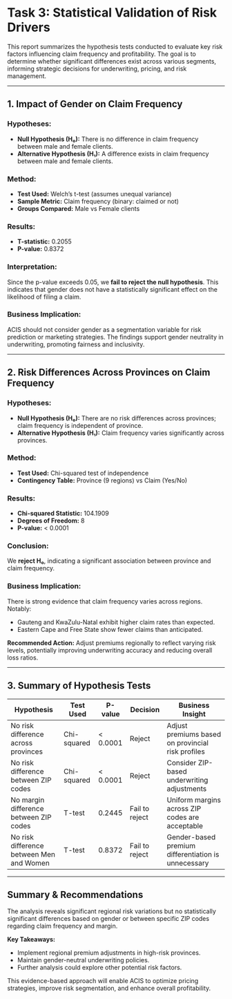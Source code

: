 # Task 3: Statistical Validation of Risk Drivers

This report summarizes the hypothesis tests conducted to evaluate key risk factors influencing claim frequency 
and profitability. The goal is to determine whether significant differences exist across various segments, 
informing strategic decisions for underwriting, pricing, and risk management.

---

## 1. Impact of Gender on Claim Frequency

### Hypotheses:
- **Null Hypothesis (H₀):** There is no difference in claim frequency between male and female clients.
- **Alternative Hypothesis (H₁):** A difference exists in claim frequency between male and female clients.

### Method:
- **Test Used:** Welch’s t-test (assumes unequal variance)
- **Sample Metric:** Claim frequency (binary: claimed or not)
- **Groups Compared:** Male vs Female clients

### Results:
- **T-statistic:** 0.2055
- **P-value:** 0.8372

### Interpretation:
Since the p-value exceeds 0.05, we **fail to reject the null hypothesis**. This indicates that gender does 
not have a statistically significant effect on the likelihood of filing a claim.

### Business Implication:
ACIS should not consider gender as a segmentation variable for risk prediction or marketing strategies. 
The findings support gender neutrality in underwriting, promoting fairness and inclusivity.

---

## 2. Risk Differences Across Provinces on Claim Frequency

### Hypotheses:
- **Null Hypothesis (H₀):** There are no risk differences across provinces; claim frequency is independent 
     of province.
- **Alternative Hypothesis (H₁):** Claim frequency varies significantly across provinces.

### Method:
- **Test Used:** Chi-squared test of independence
- **Contingency Table:** Province (9 regions) vs Claim (Yes/No)

### Results:
- **Chi-squared Statistic:** 104.1909
- **Degrees of Freedom:** 8
- **P-value:** < 0.0001

### Conclusion:
We **reject H₀**, indicating a significant association between province and claim frequency.

### Business Implication:
There is strong evidence that claim frequency varies across regions. Notably:
- Gauteng and KwaZulu-Natal exhibit higher claim rates than expected.
- Eastern Cape and Free State show fewer claims than anticipated.

**Recommended Action:** Adjust premiums regionally to reflect varying risk levels, potentially 
  improving underwriting accuracy and reducing overall loss ratios.

---

## 3. Summary of Hypothesis Tests

| Hypothesis                                  | Test Used     | P-value      | Decision             | Business Insight                                                |
|---------------------------------------------|---------------|--------------|----------------------|----------------------------------------------------------------|
| No risk difference across provinces         | Chi-squared   | < 0.0001     | Reject               | Adjust premiums based on provincial risk profiles             |
| No risk difference between ZIP codes        | Chi-squared   | < 0.0001     | Reject               | Consider ZIP-based underwriting adjustments                     |
| No margin difference between ZIP codes      | T-test        | 0.2445       | Fail to reject       | Uniform margins across ZIP codes are acceptable               |
| No risk difference between Men and Women    | T-test        | 0.8372       | Fail to reject       | Gender-based premium differentiation is unnecessary           |

---

## **Summary & Recommendations**

The analysis reveals significant regional risk variations but no statistically significant differences based on 
gender or between specific ZIP codes regarding claim frequency and margin. 

**Key Takeaways:**
- Implement regional premium adjustments in high-risk provinces.
- Maintain gender-neutral underwriting policies.
- Further analysis could explore other potential risk factors.

This evidence-based approach will enable ACIS to optimize pricing strategies, improve risk segmentation, and 
enhance overall profitability.
